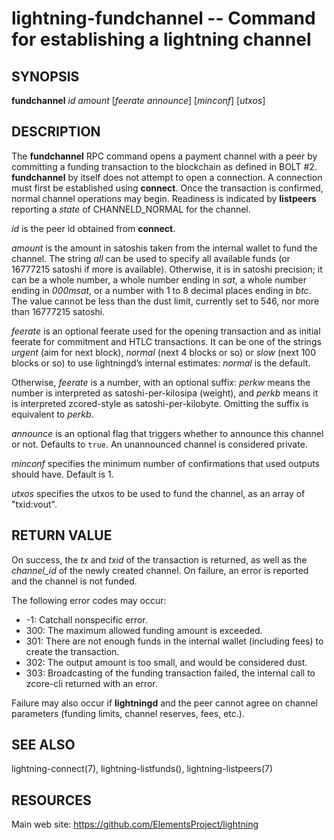 lightning-fundchannel -- Command for establishing a lightning channel
=====================================================================

SYNOPSIS
--------

**fundchannel** *id* *amount* \[*feerate* *announce*\] \[*minconf*\]
\[*utxos*\]

DESCRIPTION
-----------

The **fundchannel** RPC command opens a payment channel with a peer by
committing a funding transaction to the blockchain as defined in BOLT
\#2. **fundchannel** by itself does not attempt to open a connection. A
connection must first be established using **connect**. Once the
transaction is confirmed, normal channel operations may begin. Readiness
is indicated by **listpeers** reporting a *state* of CHANNELD\_NORMAL
for the channel.

*id* is the peer id obtained from **connect**.

*amount* is the amount in satoshis taken from the internal wallet to
fund the channel. The string *all* can be used to specify all available
funds (or 16777215 satoshi if more is available). Otherwise, it is in
satoshi precision; it can be a whole number, a whole number ending in
*sat*, a whole number ending in *000msat*, or a number with 1 to 8
decimal places ending in *btc*. The value cannot be less than the dust
limit, currently set to 546, nor more than 16777215 satoshi.

*feerate* is an optional feerate used for the opening transaction and as
initial feerate for commitment and HTLC transactions. It can be one of
the strings *urgent* (aim for next block), *normal* (next 4 blocks or
so) or *slow* (next 100 blocks or so) to use lightningd’s internal
estimates: *normal* is the default.

Otherwise, *feerate* is a number, with an optional suffix: *perkw* means
the number is interpreted as satoshi-per-kilosipa (weight), and *perkb*
means it is interpreted zcored-style as satoshi-per-kilobyte. Omitting
the suffix is equivalent to *perkb*.

*announce* is an optional flag that triggers whether to announce this
channel or not. Defaults to `true`. An unannounced channel is considered
private.

*minconf* specifies the minimum number of confirmations that used
outputs should have. Default is 1.

*utxos* specifies the utxos to be used to fund the channel, as an array
of "txid:vout".

RETURN VALUE
------------

On success, the *tx* and *txid* of the transaction is returned, as well
as the *channel\_id* of the newly created channel. On failure, an error
is reported and the channel is not funded.

The following error codes may occur:
- -1: Catchall nonspecific error.
- 300: The maximum allowed funding amount is exceeded.
- 301: There are not enough funds in the internal wallet (including fees) to create the transaction.
- 302: The output amount is too small, and would be considered dust.
- 303: Broadcasting of the funding transaction failed, the internal call to zcore-cli returned with an error.

Failure may also occur if **lightningd** and the peer cannot agree on
channel parameters (funding limits, channel reserves, fees, etc.).

SEE ALSO
--------

lightning-connect(7), lightning-listfunds(), lightning-listpeers(7)

RESOURCES
---------

Main web site: <https://github.com/ElementsProject/lightning>
